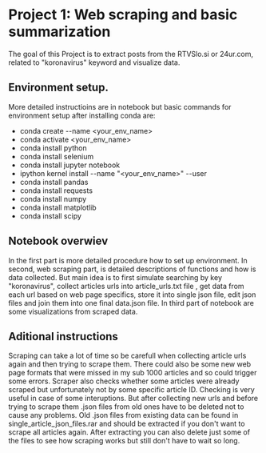 # Project 1: Web scraping and basic summarization

The goal of this Project is to extract posts from the RTVSlo.si or 24ur.com, related to "koronavirus" keyword and visualize data.

## Environment setup. 
More detailed instructioins are in notebook but basic commands for environment setup after installing conda are:

- conda create --name <your_env_name>
- conda activate <your_env_name>
- conda install python
- conda install selenium
- conda install jupyter notebook
- ipython kernel install --name "<your_env_name>" --user
- conda install pandas
- conda install requests
- conda install numpy
- conda install matplotlib
- conda install scipy

## Notebook overwiev
In the first part is more detailed procedure how to set up environment. In second, web scraping part, is detailed descriptions of functions and how is data collected.
But main idea is to first simulate searching by key "koronavirus", collect articles urls into article_urls.txt file , get data from each url based on web page specifics, 
store it into single json file, edit json files and join them into one final data.json file. In third part of notebook are some visualizations from scraped data.


## Aditional instructions
Scraping can take a lot of time so be carefull when collecting article urls again and then trying to scrape them. There could also be some new web page formats that were missed
in my sub 1000 articles and so could trigger some errors. Scraper also checks whether some articles were already scraped but unfortunately not by some specific article ID. 
Checking is very useful in case of some interuptions. But after collecting new urls and before trying to scrape them .json files from old ones have to be deleted not to cause any problems.
Old .json files from existing data can be found in single_article_json_files.rar and should be extracted if you don't want to scrape all articles again. 
After extracting you can also delete just some of the files to see how scraping works but still don't have to wait so long. 